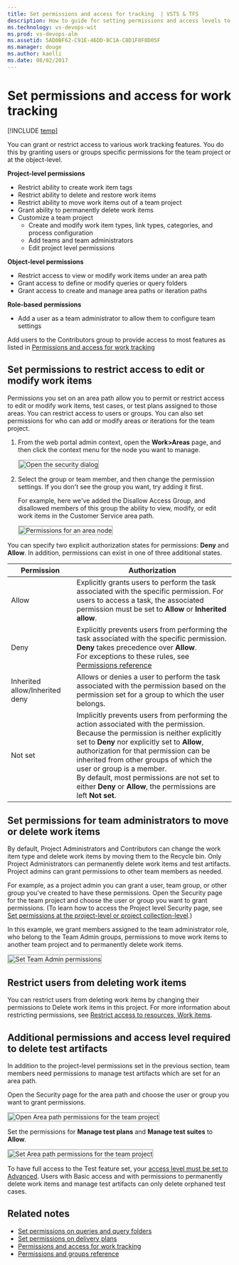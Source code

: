 ```yaml
---
title: Set permissions and access for tracking  | VSTS & TFS
description: How to guide for setting permissions and access levels to support work tracking tasks (VSTS and Team Foundation Server)
ms.technology: vs-devops-wit
ms.prod: vs-devops-alm
ms.assetid: 5AD0BF62-C91E-46DD-8C1A-C8D1F8F8D05F
ms.manager: douge
ms.author: kaelli
ms.date: 08/02/2017
---
```


# Set permissions and access for work tracking   

[!INCLUDE [temp](../_shared/version-vsts-tfs-all-versions.md)]

You can grant or restrict access to various work tracking features. You do this by granting users or groups specific permissions for the team project or at the object-level. 

**Project-level permissions**
- Restrict ability to create work item tags  
- Restrict ability to delete and restore work items  
- Restrict ability to move work items out of a team project
- Grant ability to permanently delete work items
- Customize a team project
	- Create and modify work item types, link types, categories, and process configuration
	- Add teams and team administrators 
	- Edit project level permissions 

**Object-level permissions**
- Restrict access to view or modify work items under an area path 
- Grant access to define or modify queries or query folders 
- Grant access to create and manage area paths or iteration paths 

**Role-based permissions**
- Add a user as a team administrator to allow them to configure team settings 

Add users to the Contributors group to provide access to most features as listed in [Permissions and access for work tracking](../permissions-access-work-tracking.md) 

<a id="set-permissions-area-path" >  </a> 

## Set permissions to restrict access to edit or modify work items    

Permissions you set on an area path allow you to permit or restrict access to edit or modify work items, test cases, or test plans assigned to those areas. You can restrict access to users or groups. You can also set permissions for who can add or modify areas or iterations for the team project.  

1. From the web portal admin context, open the **Work>Areas** page, and then click the context menu for the node you want to manage.  
	
	<img src="_img/set-permissions-area-node-open.png" alt="Open the security dialog" style="border: 2px solid #C3C3C3;" /> 
<!---
	<img src="../customize/_img/ALM_CW_OpenSecurityDialog.png" alt="Open the security dialog" style="border: 2px solid #C3C3C3;" /> -->

2. Select the group or team member, and then change the permission settings. If you don't see the group you want, try adding it first. 

	For example, here we've added the Disallow Access Group, and disallowed members of this group the ability to view, modify, or edit work items in the Customer Service area path.

	<img src="_img/set-permissions-area-node-dialog.png" alt="Permissions for an area node" style="border: 2px solid #C3C3C3;" />

<!--- <img src=".../customize/_img/ALM_CW_PermisionsForArea.png" alt="Permissions for an area node" style="border: 2px solid #C3C3C3;" />--> 
	
You can specify two explicit authorization states for permissions: **Deny** and **Allow**. In addition, permissions can exist in one of three additional states.  

| Permission 		| Authorization |
| ----------------- | ------------- |
| Allow 			| Explicitly grants users to perform the task associated with the specific permission. For users to access a task, the associated permission must be set to **Allow** or **Inherited allow**. |
| Deny 				| Explicitly prevents users from performing the task associated with the specific permission. **Deny** takes precedence over **Allow**. <br/>For exceptions to these rules, see [Permissions reference](../../security/about-permissions.md#inheritance)|
| Inherited allow/Inherited deny 	| Allows or denies a user to perform the task associated with the permission based on the permission set for a group to which the user belongs. |
| Not set         	| Implicitly prevents users from performing the action associated with the permission. <br/>Because the permission is neither explicitly set to **Deny** nor explicitly set to **Allow**, authorization for that permission can be inherited from other groups of which the user or group is a member. <br/>By default, most permissions are not set to either **Deny** or **Allow**, the permissions are left **Not set**.  |




<a id="move-delete-permissions"></a>
## Set permissions for team administrators to move or delete work items 

By default, Project Administrators and Contributors can change the work item type and delete work items by moving them to the Recycle bin. Only Project Administrators can permanently delete work items and test artifacts. Project admins can grant permissions to other team members as needed. 

For example, as a project admin you can grant a user, team group, or other group you've created to have these permissions. Open the Security page for the team project and choose the user or group you want to grant permissions. (To learn how to access the Project level Security page, see [Set permissions at the project-level or project collection-level](../../security/set-project-collection-level-permissions.md?toc=/vsts/security/toc.json&bc=/vsts/security/breadcrumb/toc.json).)

In this example, we grant members assigned to the team administrator role, who belong to the Team Admin groups, permissions to move work items to another team project and to permanently delete work items.     

<img src="_img/set-permissions-project-level-dialog.png" alt="Set Team Admin permissions" style="border: 2px solid #C3C3C3;" />

<a id="restrict-delete-permissions"></a>
## Restrict users from deleting work items 
You can restrict users from deleting work items by changing their permissions to Delete work items in this project. For more information about restricting permissions, see [Restrict access to resources, Work items](../../accounts/restrict-access-tfs.md#work-items). 

<a id="delete-test-permissions"></a>
## Additional permissions and access level required to delete test artifacts
  
In addition to the project-level permissions set in the previous section, team members need permissions to manage test artifacts which are set for an area path. 

Open the Security page for the area path and choose the user or group you want to grant permissions.

<img src="../backlogs/_img/delete-test-artifacts-open-area-permissions.png" alt="Open Area path permissions for the team project" style="border: 2px solid #C3C3C3;" />

Set the permissions for **Manage test plans** and **Manage test suites** to **Allow**.  

<img src="../backlogs/_img/delete-test-artifacts-area-path-permissions.png" alt="Set Area path permissions for the team project" style="border: 2px solid #C3C3C3;" />

To have full access to the Test feature set, your [access level must be set to Advanced](../../security/change-access-levels.md). Users with Basic access and with permissions to permanently delete work items and manage test artifacts can only delete orphaned test cases. 

## Related notes 

*	[Set permissions on queries and query folders](../track/set-query-permissions.md)  
*	[Set permissions on delivery plans](../scale/review-team-plans.md#plan-permissions)  
*	[Permissions and access for work tracking](../permissions-access-work-tracking.md) 
*	[Permissions and groups reference](../../security/permissions.md) 
